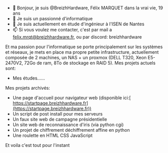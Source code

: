 - 👋 Bonjour, je suis @BreizhHardware, Félix MARQUET dans la vrai vie, 19 ans
- 👀 Je suis un passionné d'informatique
- 🌱 Je suis actuellement en étude d'ingénieur à l'ISEN de Nantes
- 📫 Si vous voulez me contacter, c'est par mail a felix.mrqt@breizhhardware.fr, ou par discord: breizhhardware

Et ma passion pour l'informatique se porte principalement sur les systèmes et réseaux, je mets en place ma propre petite infrastructure, actuellement composée de 2 machines, un NAS + un proxmox (DELL T320, Xeon E5-2470V2, 72Go de ram, 8To de stockage en RAID 5).
Mes projets actuels sont:
  - Mes études......

Mes projets archivés:
  - Une page d'accueil pour navigateur web (disponible ici:[ https://startpage.breizhhardware.fr](https://startpage.breizhhardware.fr))
  - Un script de post install pour mes serveurs
  - Un faux site web de campagne présidentielle
  - Un site web de reconnaissance d'iris (via python cgi)
  - Un projet de chiffrement déchiffrement affine en python
  - Une roulette en HTML CSS JavaScript

Et voila c'est tout pour l'instant
